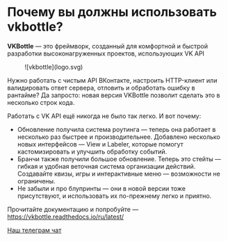 # Почему вы должны использовать vkbottle?

**VKBottle** — это фреймворк, созданный для комфортной и быстрой разработки высоконагруженных проектов, использующих VK API
<!-- markdownlint-disable-next-line -->
<figure markdown>
  ![vkbottle](logo.svg)
</figure>

Нужно работать с чистым API ВКонтакте, настроить HTTP-клиент или валидировать ответ сервера, отловить и обработать ошибку в рантайме? Да запросто: новая версия VKBottle позволит сделать это в несколько строк кода.

Работать с VK API ещё никогда не было так легко. И вот почему:

* Обновление получила система роутинга — теперь она работает в несколько раз быстрее и производительнее. Добавлено несколько новых интерфейсов — View и Labeler, которые помогут кастомизировать и улучшить обработку событий.
* Бранчи также получили большое обновление. Теперь это стейты — гибкая и удобная веточная система организации действий. Создавайте квизы, игры и интерактивные меню — возможности не ограничены.
* Не забыли и про блупринты — они в новой версии тоже присутствуют, и использовать их по-прежнему легко и приятно.

Прочитайте документацию и попробуйте — <https://vkbottle.readthedocs.io/ru/latest/>

[Наш телеграм чат](https://t.me/vkbottle_ru)
